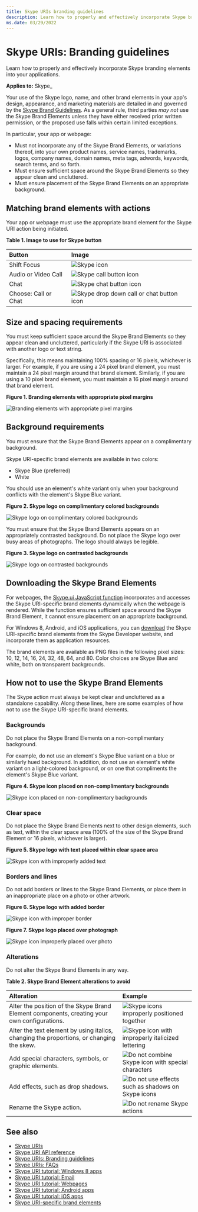 ```yaml
---
title: Skype URIs branding guidelines
description: Learn how to properly and effectively incorporate Skype branding elements into your applications.
ms.date: 03/29/2022
---
```


# Skype URIs: Branding guidelines

Learn how to properly and effectively incorporate Skype branding elements into your applications.

**Applies to:** Skype_

Your use of the Skype logo, name, and other brand elements in your app's design, appearance, and marketing materials are detailed in and governed by the [Skype Brand Guidelines](https://www.skype.com/go/brand-guidelines/). As a general rule, third parties _may not_ use the Skype Brand Elements unless they have either received prior written permission, or the proposed use falls within certain limited exceptions.

In particular, your app or webpage:

* Must not incorporate any of the Skype Brand Elements, or variations thereof, into your own product names, service names, trademarks, logos, company names, domain names, meta tags, adwords, keywords, search terms, and so forth.
* Must ensure sufficient space around the Skype Brand Elements so they appear clean and uncluttered.
* Must ensure placement of the Skype Brand Elements on an appropriate background.

## Matching brand elements with actions

Your app or webpage must use the appropriate brand element for the Skype URI action being initiated.

**Table 1. Image to use for Skype button**

|**Button**|**Image**|
|:-----|:-----|
|Shift Focus|![Skype icon](images/Skypeicon_16px.png)|
|Audio or Video Call|![Skype call button icon](images/callbutton_16px.png)|
|Chat|![Skype chat button icon](images/Skype_chatbutton_16px.png)|
|Choose: Call or Chat|![Skype drop down call or chat button icon](images/Skype_dropdowncallbutton_16px.png)|

## Size and spacing requirements

You must keep sufficient space around the Skype Brand Elements so they appear clean and uncluttered, particularly if the
Skype URI is associated with another logo or text string.

Specifically, this means maintaining 100% spacing or 16 pixels, whichever is larger. For example, if you are using a 24
pixel brand element, you must maintain a 24 pixel margin around that brand element. Similarly, if you are using a 10 pixel
brand element, you must maintain a 16 pixel margin around that brand element.

**Figure 1. Branding elements with appropriate pixel margins**

![Branding elements with appropriate pixel margins](images/86d4ec8b-1db1-43fc-bb37-c71715e6555e.jpg)

## Background requirements

You must ensure that the Skype Brand Elements appear on a complimentary background.

Skype URI-specific brand elements are available in two colors:

* Skype Blue (preferred)
* White

You should use an element's white variant only when your background conflicts with the element's Skype Blue variant.

**Figure 2. Skype logo on complimentary colored backgrounds**

![Skype logo on complimentary colored backgrounds](images/290fc15d-5cfe-478f-a8c0-5136db46bcc7.jpg)

You must ensure that the Skype Brand Elements appears on an appropriately contrasted background. Do not place the Skype
logo over busy areas of photographs. The logo should always be legible.

**Figure 3. Skype logo on contrasted backgrounds**

![Skype logo on contrasted backgrounds](images/893045ce-14d3-4a3f-b5b7-3805ba000d2b.jpg)

## Downloading the Skype Brand Elements

For webpages, the [Skype.ui JavaScript function](SkypeURItutorial_Webpages.md#skype.ui) incorporates and accesses the Skype
URI-specific brand elements dynamically when the webpage is rendered. While the function ensures sufficient space
around the Skype Brand Element, it cannot ensure placement on an appropriate background.

For Windows 8, Android, and iOS applications, you can [download](https://www.microsoft.com/download/details.aspx?id=43127)
the Skype URI-specific brand elements from the Skype Developer website, and incorporate them as application resources.

The brand elements are available as PNG files in the following pixel sizes: 10, 12, 14, 16, 24, 32, 48, 64, and 80. Color
choices are Skype Blue and white, both on transparent backgrounds.

## How not to use the Skype Brand Elements

The Skype action must always be kept clear and uncluttered as a standalone capability. Along these lines, here are
some examples of how not to use the Skype URI-specific brand elements.

### Backgrounds

Do not place the Skype Brand Elements on a non-complimentary background.

For example, do not use an element's Skype Blue variant on a blue or similarly hued background. In addition, do not use
an element's white variant on a light-colored background, or on one that compliments the element's Skype Blue variant.

**Figure 4. Skype icon placed on non-complimentary backgrounds**

![Skype icon placed on non-complimentary backgrounds](images/5a5bf907-7fd7-460b-8fb5-81bf8e45d0c4.jpg)

### Clear space

Do not place the Skype Brand Elements next to other design elements, such as text, within the clear space area
(100% of the size of the Skype Brand Element or 16 pixels, whichever is larger).

**Figure 5. Skype logo with text placed within clear space area**

![Skype icon with improperly added text](images/skypeUriBrandingAddedText.png)

### Borders and lines

Do not add borders or lines to the Skype Brand Elements, or place them in an inappropriate place on a photo or other artwork.

**Figure 6. Skype logo with added border**

![Skype icon with improper border](images/skypeUriBrandingBox.png)

**Figure 7. Skype logo placed over photograph**

![Skype icon improperly placed over photo](images/skypeUriBrandingPhoto.png)

### Alterations

Do not alter the Skype Brand Elements in any way.

**Table 2. Skype Brand Element alterations to avoid**

|**Alteration**|**Example**|
|:-----|:-----|
|Alter the position of the Skype Brand Element components, creating your own configurations.|![Skype icons improperly positioned together](images/skypeUriBrandingAlterPos1.png)|
|Alter the text element by using italics, changing the proportions, or changing the skew.|![Skype icon with improperly italicized lettering](images/skypeUriBrandingFont.png)|
|Add special characters, symbols, or graphic elements.|![Do not combine Skype icon with special characters](images/skypeUriBrandingSpecialChars.png)|
|Add effects, such as drop shadows.|![Do not use effects such as shadows on Skype icons](images/skypeUriBrandingEffects.png)|
|Rename the Skype action.|![Do not rename Skype actions](images/skypeUriBrandingName.png)|

## See also

* [Skype URIs](SkypeURIs.md)
* [Skype URI API reference](SkypeURIAPIReference.md)
* [Skype URIs: Branding guidelines](SkypeURIs_BrandingGuidelines.md)
* [Skype URIs: FAQs](SkypeURIs_FAQs.md)
* [Skype URI tutorial: Windows 8 apps](SkypeURITutorial_Windows8Apps.md)
* [Skype URI tutorial: Email](SkypeURITutorial_Email.md)
* [Skype URI tutorial: Webpages](SkypeURItutorial_Webpages.md)
* [Skype URI tutorial: Android apps](SkypeURITutorial_AndroidApps.md)
* [Skype URI tutorial: iOS apps](SkypeURITutorial_iOSApps.md)
* [Skype URI-specific brand elements](https://developer.skype.com/resources/skype-button-assets.zip)
